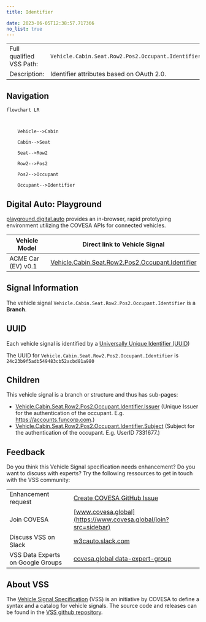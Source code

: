 ```yaml
---
title: Identifier

date: 2023-06-05T12:38:57.717366
no_list: true
---
```



| | |
|---|---|
| Full qualified VSS Path: | `Vehicle.Cabin.Seat.Row2.Pos2.Occupant.Identifier` |
| Description: | Identifier attributes based on OAuth 2.0. |

## Navigation

```mermaid
flowchart LR



    Vehicle-->Cabin

    Cabin-->Seat

    Seat-->Row2

    Row2-->Pos2

    Pos2-->Occupant

    Occupant-->Identifier

```


## Digital Auto: Playground

[playground.digital.auto](http://digital.auto) provides an in-browser, rapid prototyping environment utilizing the COVESA APIs for connected vehicles. 

| Vehicle Model | Direct link to Vehicle Signal |
|---|---|
| ACME Car (EV) v0.1 | [Vehicle.Cabin.Seat.Row2.Pos2.Occupant.Identifier](https://digitalauto.netlify.app/model/STLWzk1WyqVVLbfymb4f/cvi/list/Vehicle.Cabin.Seat.Row2.Pos2.Occupant.Identifier/) |


## Signal Information




The vehicle signal `Vehicle.Cabin.Seat.Row2.Pos2.Occupant.Identifier` is a **Branch**.





## UUID

Each vehicle signal is identified by a [Universally Unique Identifier (UUID](https://en.wikipedia.org/wiki/Universally_unique_identifier))

The UUID for `Vehicle.Cabin.Seat.Row2.Pos2.Occupant.Identifier` is `24c23b9f5adb549483cb52acbd81a980`

## Children

This vehicle signal is a branch or structure and thus has sub-pages:

- [Vehicle.Cabin.Seat.Row2.Pos2.Occupant.Identifier.Issuer](issuer/) (Unique Issuer for the authentication of the occupant. E.g. https://accounts.funcorp.com.)
- [Vehicle.Cabin.Seat.Row2.Pos2.Occupant.Identifier.Subject](subject/) (Subject for the authentication of the occupant. E.g. UserID 7331677.)


## Feedback

Do you think this Vehicle Signal specification needs enhancement? Do you want to discuss with experts? Try the following ressources to get in touch with the VSS community:

| | |
|---|---|
| Enhancement request | [Create COVESA GitHub Issue](https://github.com/COVESA/vehicle_signal_specification/issues/new?body=Please+describe+your+feedback&title=Signal+feedback+Vehicle.Cabin.Seat.Row2.Pos2.Occupant.Identifier) |
| Join COVESA | [www.covesa.global](https://www.covesa.global/join?src=sidebar) |
| Discuss VSS on Slack | [w3cauto.slack.com](http://w3cauto.slack.com/) |
| VSS Data Experts on Google Groups | [covesa.global data-expert-group](https://groups.google.com/a/covesa.global/g/data-expert-group) |

## About VSS

The [Vehicle Signal Specification](https://covesa.github.io/vehicle_signal_specification/) (VSS)
is an initiative by COVESA to define a syntax and a catalog for vehicle signals.
The source code and releases can be found in the [VSS github repository](https://github.com/COVESA/vehicle_signal_specification).

